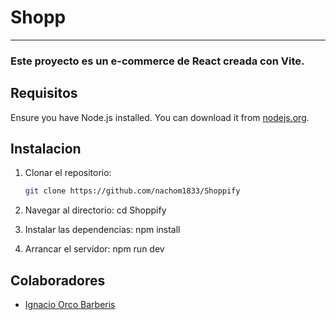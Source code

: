 # Shopp
---
### Este proyecto es un e-commerce de React creada con Vite.


## Requisitos

Ensure you have Node.js installed. You can download it from [nodejs.org](https://nodejs.org/).

## Instalacion

1. Clonar el repositorio:
   ```bash
   git clone https://github.com/nachom1833/Shoppify

2. Navegar al directorio:
    cd Shoppify

3. Instalar las dependencias:
npm install

4. Arrancar el servidor:
npm run dev

## Colaboradores
- [Ignacio Orco Barberis](https://github.com/nachom1833)
